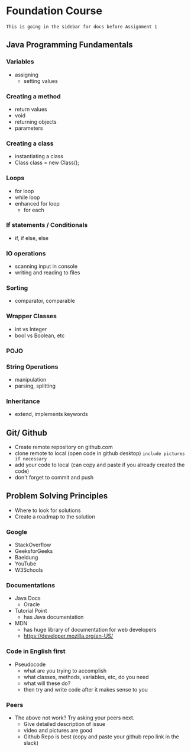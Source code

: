 # Foundation Course

```This is going in the sidebar for docs before Assignment 1```

## Java Programming Fundamentals

### Variables
- assigning
    - setting values
### Creating a method
- return values
- void
- returning objects
- parameters
### Creating a class
- instantiating a class
- Class class = new Class();
### Loops
- for loop
- while loop
- enhanced for loop 
    - for each
### If statements / Conditionals
- if, if else, else
### IO operations
- scanning input in console
- writing and reading to files
### Sorting
- comparator, comparable
### Wrapper Classes
- int vs Integer
- bool vs Boolean, etc
### POJO
### String Operations
- manipulation
- parsing, splitting
### Inheritance
- extend, implements keywords

## Git/ Github
- Create remote repository on github.com
- clone remote to local (open code in github desktop)
``` include pictures if necessary ```
- add your code to local (can copy and paste if you already created the code)
- don't forget to commit and push

## Problem Solving Principles
- Where to look for solutions
- Create a roadmap to the solution

### Google
- StackOverflow
- GeeksforGeeks
- Baeldung
- YouTube
- W3Schools

### Documentations
- Java Docs
    - Oracle
- Tutorial Point
    - has Java documentation
- MDN
    - has huge library of documentation for web developers
    - https://developer.mozilla.org/en-US/

### Code in English first
- Pseudocode
    - what are you trying to accomplish
    - what classes, methods, variables, etc, do you need
    - what will these do?
    - then try and write code after it makes sense to you

### Peers
- The above not work? Try asking your peers next.
    - Give detailed description of issue
    - video and pictures are good
    - Github Repo is best (copy and paste your github repo link in the slack)

